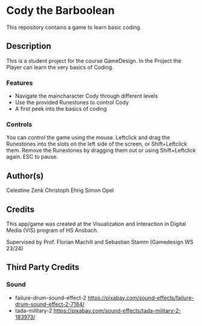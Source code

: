 # Cody the Barboolean
This repository contains a game to learn basic coding.

## Description
This is a student project for the course GameDesign. In the Project the Player can learn the very basics of Coding.

### Features
* Navigate the maincharacter Cody through different levels
* Use the provided Runestones to control Cody
* A first peek into the basics of coding

### Controls
You can control the game using the mouse. Leftclick and drag the Runestones into the slots on the left side of the screen, or Shift+Leftclick them. 
Remove the Runestones by dragging them out or using Shift+Leftclick again.
ESC to pause.

## Author(s)
Celestine Zenk
Christoph Ehrig
Simon Opel

## Credits
This app/game was created at the Visualization and Interaction in Digital Media (VIS) program of HS Ansbach. 

Supervised by Prof. Florian Machill and Sebastian Stamm (Gamedesign WS 23/24)

## Third Party Credits

### Sound
* failure-drum-sound-effect-2 https://pixabay.com/sound-effects/failure-drum-sound-effect-2-7184/
* tada-military-2 https://pixabay.com/sound-effects/tada-military-2-183973/

